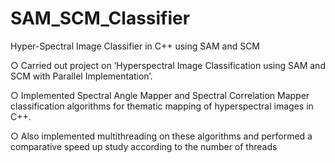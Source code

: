 # SAM_SCM_Classifier
Hyper-Spectral Image Classifier in C++ using SAM and SCM

○ Carried out project on ‘Hyperspectral Image Classification using SAM and SCM with Parallel 
Implementation’.

○ Implemented Spectral Angle Mapper and Spectral Correlation Mapper classification algorithms 
for thematic mapping of hyperspectral images in C++.

○ Also implemented multithreading on these algorithms and performed a comparative speed up 
study according to the number of threads

